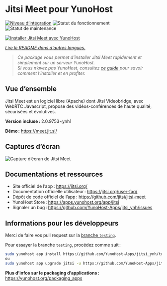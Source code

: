<!--
Nota bene : ce README est automatiquement généré par <https://github.com/YunoHost/apps/tree/master/tools/readme_generator>
Il NE doit PAS être modifié à la main.
-->

# Jitsi Meet pour YunoHost

[![Niveau d’intégration](https://dash.yunohost.org/integration/jitsi.svg)](https://ci-apps.yunohost.org/ci/apps/jitsi/) ![Statut du fonctionnement](https://ci-apps.yunohost.org/ci/badges/jitsi.status.svg) ![Statut de maintenance](https://ci-apps.yunohost.org/ci/badges/jitsi.maintain.svg)

[![Installer Jitsi Meet avec YunoHost](https://install-app.yunohost.org/install-with-yunohost.svg)](https://install-app.yunohost.org/?app=jitsi)

*[Lire le README dans d'autres langues.](./ALL_README.md)*

> *Ce package vous permet d’installer Jitsi Meet rapidement et simplement sur un serveur YunoHost.*  
> *Si vous n’avez pas YunoHost, consultez [ce guide](https://yunohost.org/install) pour savoir comment l’installer et en profiter.*

## Vue d’ensemble

Jitsi Meet est un logiciel libre (Apache) dont Jitsi Videobridge, avec WebRTC Javascript, propose des vidéos-conférences de haute qualité, sécurisées et évolutives.


**Version incluse :** 2.0.9753~ynh1

**Démo :** <https://meet.jit.si/>

## Captures d’écran

![Capture d’écran de Jitsi Meet](./doc/screenshots/screenshot.png)

## Documentations et ressources

- Site officiel de l’app : <https://jitsi.org/>
- Documentation officielle utilisateur : <https://jitsi.org/user-faq/>
- Dépôt de code officiel de l’app : <https://github.com/jitsi/jitsi-meet>
- YunoHost Store : <https://apps.yunohost.org/app/jitsi>
- Signaler un bug : <https://github.com/YunoHost-Apps/jitsi_ynh/issues>

## Informations pour les développeurs

Merci de faire vos pull request sur la [branche `testing`](https://github.com/YunoHost-Apps/jitsi_ynh/tree/testing).

Pour essayer la branche `testing`, procédez comme suit :

```bash
sudo yunohost app install https://github.com/YunoHost-Apps/jitsi_ynh/tree/testing --debug
ou
sudo yunohost app upgrade jitsi -u https://github.com/YunoHost-Apps/jitsi_ynh/tree/testing --debug
```

**Plus d’infos sur le packaging d’applications :** <https://yunohost.org/packaging_apps>

